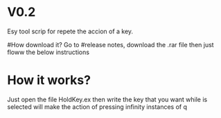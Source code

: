 # V0.2
Esy tool scrip for repete the accion of a key.

#How download it?
Go to #release notes, download the .rar file then just floww the below instructions

# How it works?
Just open the file HoldKey.ex then write the key that you want while is selected will make the action of pressing infinity instances of q






